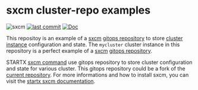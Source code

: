 # sxcm cluster-repo examples

![sxcm](https://img.shields.io/badge/latest-v0.1.4-blue.svg) [![last commit](https://img.shields.io/github/last-commit/startxfr/sxcm.svg)](https://github.com/startxfr/sxcm) [![Doc](https://readthedocs.org/projects/sxcm/badge)](https://sxcm.readthedocs.io)

This repositoy is an example of a [sxcm](https://sxcm.readthedocs.io) [gitops repository](https://sxcm.readthedocs.io#gitops-repository) to store [cluster instance](https://sxcm.readthedocs.io#cluster-instance) configuration and state. The `mycluster` cluster instance in this repository is a perfect example of a [sxcm](https://sxcm.readthedocs.io) [gitops repository](https://sxcm.readthedocs.io#gitops-repository).

STARTX [sxcm command](https://sxcm.readthedocs.io) use gitops repository to store cluster configuration and state for various cluster. This gitops repository could be a fork of the [current repository](https://github.com/startxfr/sxcm-cluster-repo).
For more informations and how to install sxcm, you can visit the [startx sxcm documentation](https://sxcm.readthedocs.io).
